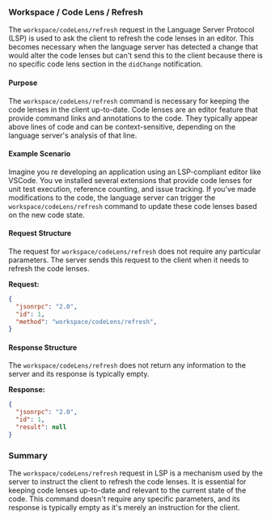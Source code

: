 ### Workspace / Code Lens / Refresh

The `workspace/codeLens/refresh` request in the Language Server Protocol (LSP) is used to ask the client to refresh the code lenses in an editor. This becomes necessary when the language server has detected a change that would alter the code lenses but can't send this to the client because there is no specific code lens section in the `didChange` notification.

#### Purpose

The `workspace/codeLens/refresh` command is necessary for keeping the code lenses in the client up-to-date. Code lenses are an editor feature that provide command links and annotations to the code. They typically appear above lines of code and can be context-sensitive, depending on the language server's analysis of that line.

#### Example Scenario

Imagine you re developing an application using an LSP-compliant editor like VSCode. You ve installed several extensions that provide code lenses for unit test execution, reference counting, and issue tracking. If you've made modifications to the code, the language server can trigger the `workspace/codeLens/refresh` command to update these code lenses based on the new code state.

#### Request Structure

The request for `workspace/codeLens/refresh` does not require any particular parameters. The server sends this request to the client when it needs to refresh the code lenses.


**Request:**

```json
{
  "jsonrpc": "2.0",
  "id": 1,
  "method": "workspace/codeLens/refresh",
}
```

#### Response Structure

The `workspace/codeLens/refresh` does not return any information to the server and its response is typically empty.


**Response:**

```json
{
  "jsonrpc": "2.0",
  "id": 1,
  "result": null
}
```

### Summary

The `workspace/codeLens/refresh` request in LSP is a mechanism used by the server to instruct the client to refresh the code lenses. It is essential for keeping code lenses up-to-date and relevant to the current state of the code. This command doesn't require any specific parameters, and its response is typically empty as it's merely an instruction for the client.
